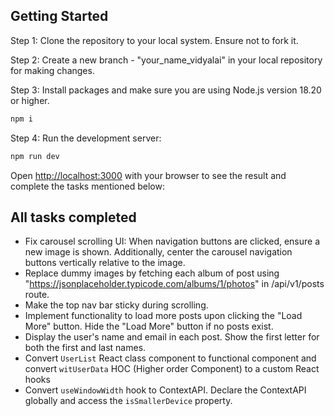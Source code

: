 ## Getting Started

Step 1: Clone the repository to your local system. Ensure not to fork it.

Step 2: Create a new branch - "your_name_vidyalai" in your local repository for making changes.

Step 3: Install packages and make sure you are using Node.js version 18.20 or higher.

```bash
npm i
```

Step 4: Run the development server:

```bash
npm run dev
```

Open [http://localhost:3000](http://localhost:3000) with your browser to see the result and complete the tasks mentioned below:

## All tasks completed

- Fix carousel scrolling UI: When navigation buttons are clicked, ensure a new image is shown. Additionally, center the carousel navigation buttons vertically relative to the image.
- Replace dummy images by fetching each album of post using "https://jsonplaceholder.typicode.com/albums/1/photos" in /api/v1/posts route.
- Make the top nav bar sticky during scrolling.
- Implement functionality to load more posts upon clicking the "Load More" button. Hide the "Load More" button if no posts exist.
- Display the user's name and email in each post. Show the first letter for both the first and last names.
- Convert `UserList` React class component to functional component and convert `witUserData` HOC (Higher order Component) to a custom React hooks
- Convert `useWindowWidth` hook to ContextAPI. Declare the ContextAPI globally and access the `isSmallerDevice` property.




